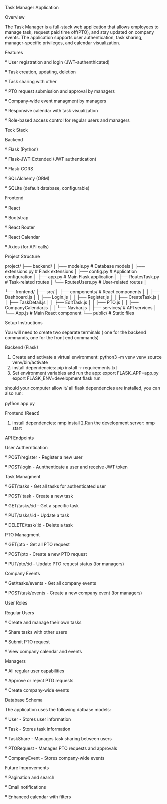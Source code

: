 Task Manager Application

Overview 

The Task Manager is a full-stack web application that allows employees to manage task, request paid time off(PTO), and stay updated on company events. The application supports user authentication, task sharing, manager-specific privileges, and calendar visualization.


Features 

º User registration and login (JWT-authenthicated)

º Task creation, updating, deletion

º Task sharing with other 

º PTO request submission and approval by managers 

º Company-wide event managment by managers 

º Responsive calendar with task visualization

º Role-based access control for regular users and managers 

Teck Stack

Backend

º Flask (Python)

º Flask-JWT-Extended (JWT authentication)

º Flask-CORS

º SQLAlchemy (ORM)

º SQLite (default database, configurable)

Frontend

º React

º Bootstrap

º React Router

º React Calendar

º Axios (for API calls)

Project Structure 

project/
├── backend/
│   ├── models.py           # Database models
│   ├── extensions.py       # Flask extensions
│   ├── config.py           # Application configuration
│   ├── app.py              # Main Flask application
│   ├── RoutesTask.py       # Task-related routes
│   └── RoutesUsers.py      # User-related routes
│

└── frontend/
    ├── src/
    │   ├── components/     # React components
    │   │   ├── Dashboard.js
    │   │   ├── Login.js
    │   │   ├── Register.js
    │   │   ├── CreateTask.js
    │   │   ├── TaskDetail.js
    │   │   ├── EditTask.js
    │   │   ├── PTO.js
    │   │   ├── CompanyCalendar.js
    │   │   └── Navbar.js
    │   ├── services/       # API services
    │   └── App.js          # Main React component
    └── public/             # Static files

Setup Instructions


You will need to create two separate terminals ( one for the backend commands, one for the front end commands)

Backend (Flask)

1. Create and activate a virtual environment:
	python3 -m venv venv
	source venv/bin/activate
2. install dependencies:
	pip install -r requirements.txt
3. Set environment variables and run the app:
	export FLASK_APP=app.py
	export FLASK_ENV=development
	flask run



should your computer allow it/ all flask dependencies are installed, you can also run:


python app.py

Frontend (React)

1. install dependencies:
	nmp install
2.Run the development server:
	nmp start


API Endpoints

User Autherntication

º POST/register - Register a new user

º POST/login - Aunthenticate a user and receive JWT token

Task Managment 

º GET/tasks - Get all tasks for authenticated user 

º POST/ task - Create a new task

º GET/tasks/:id - Get a specific task

º PUT/tasks/:id - Update a task

º DELETE/task/:id - Delete a task

PTO Managment 

º GET/pto - Get all PTO request

º POST/pto - Create a new PTO request

º PUT/pto/:id - Update PTO request status (for managers)

Company Events 

º Get/tasks/events - Get all company events 

º POST/task/events - Create a new company event (for managers)

User Roles

Regular Users

º Create and manage their own tasks

º Share tasks with other users 

º Submit PTO request

º View company calendar and events 

Managers

º All regular user capabilities 

º Approve or reject PTO requests

º Create company-wide events

Database Schema 

The application uses the following datbase models:

º User - Stores user information

º Task - Stores task information

º TaskShare - Manages task sharing between users 

º PTORequest - Manages PTO requests and approvals 

º CompanyEvent - Stores company-wide events

Future Improvements 

º Pagination and search

º Email notifications

º Enhanced calendar with filters 

